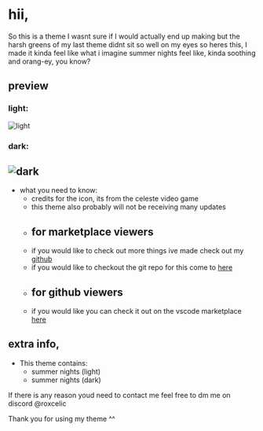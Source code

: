 # hii,
So this is a theme I wasnt sure if I would actually end up making but the harsh greens of my last theme didnt sit so well on my eyes so heres this, I made it kinda feel like what i imagine summer nights feel like, kinda soothing and orang-ey, you know?

## preview
### light:
![light](https://files.roxcelic.love/themes/summer-dark.png)
### dark:
![dark](https://files.roxcelic.love/themes/summer-light.png)
---

* what you need to know:
    - credits for the icon, its from the celeste video game
    - this theme also probably will not be receiving many updates
    - ## for marketplace viewers
    - if you would like to check out more things ive made check out my [github](https://github.com/roxcelic)
    - if you would like to checkout the git repo for this come to [here](https://github.com/roxcelic/themes)
    - ## for github viewers
    - if you would like you can check it out on the vscode marketplace [here](https://marketplace.visualstudio.com/items?itemName=roxcelic.summer-nights-roxcelic)

## extra info,

* This theme contains:
    - summer nights (light)
    - summer nights (dark)

If there is any reason youd need to contact me feel free to dm me on discord @roxcelic

Thank you for using my theme ^^